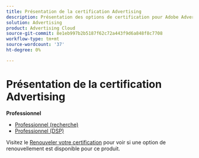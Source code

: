 ```yaml
---
title: Présentation de la certification Advertising
description: Présentation des options de certification pour Adobe Advertising
solution: Advertising
product: Advertising Cloud
source-git-commit: 8e1eb997b2b5187f62c72a443f9d6a848f8c7708
workflow-type: tm+mt
source-wordcount: '37'
ht-degree: 0%

---
```


# Présentation de la certification Advertising

**Professionnel**

* [Professionnel (recherche)](/help/certifications/aac/aac-search-p-business.md) <!--AD0-E501-->
* [Professionnel (DSP)](/help/certifications/aac/aac-dsp-p-business.md) <!--AD0-E502-->

Visitez le [Renouveler votre certification](/help/certifications/renew.md) pour voir si une option de renouvellement est disponible pour ce produit.
